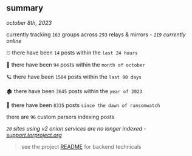 
## summary
_october 8th, 2023_

currently tracking `163` groups across `293` relays & mirrors - _`119` currently online_

⏲ there have been `14` posts within the `last 24 hours`

🦈 there have been `94` posts within the `month of october`

🪐 there have been `1504` posts within the `last 90 days`

🏚 there have been `3645` posts within the `year of 2023`

🦕 there have been `8335` posts `since the dawn of ransomwatch`

there are `96` custom parsers indexing posts

_`20` sites using v2 onion services are no longer indexed - [support.torproject.org](https://support.torproject.org/onionservices/v2-deprecation/)_

> see the project [README](https://github.com/joshhighet/ransomwatch#ransomwatch--) for backend technicals
